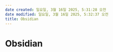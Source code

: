 ```yaml
---
date created: 일요일, 3월 16일 2025, 5:31:28 오전
date modified: 일요일, 3월 16일 2025, 5:32:37 오전
title: Obsidian
---
```


# Obsidian
